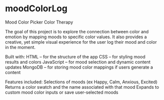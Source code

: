 # moodColorLog

Mood Color Picker
Color Therapy

The goal of this project is to explore the connection between color and emotion by mapping moods to specific color values.
It also provides a creative, yet simple visual experience for the user log their mood and color in the moment.

Built with:
HTML – for the structure of the app
CSS – for styling mood results and colors
JavaScript – for mood selection and dynamic content updates
MongoDB – for storing mood color mappings if users generate a content 

Features included:
Selections of moods (ex Happy, Calm, Anxious, Excited)
Returns a color swatch and the name associated with that mood
Expands to custom mood color inputs or save user-selected moods
